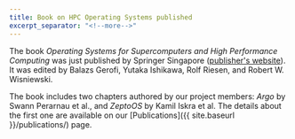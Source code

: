 ```yaml
---
title: Book on HPC Operating Systems published
excerpt_separator: "<!--more-->"
---
```


The book _Operating Systems for Supercomputers and High Performance
Computing_ was just published by Springer Singapore<!--more-->
([publisher's website](https://www.springer.com/us/book/9789811366239)).
It was edited by Balazs Gerofi, Yutaka Ishikawa, Rolf Riesen, and Robert
W. Wisniewski.

The book includes two chapters authored by our project members: _Argo_ by
Swann Perarnau et al., and _ZeptoOS_ by Kamil Iskra et al.  The details
about the first one are available on our [Publications]({{ site.baseurl
}}/publications/) page.
